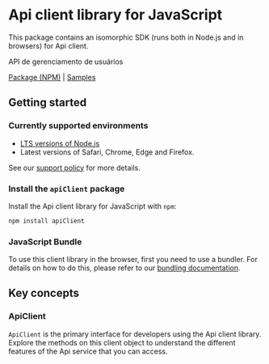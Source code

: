 # Api client library for JavaScript

This package contains an isomorphic SDK (runs both in Node.js and in browsers) for Api client.

API de gerenciamento de usuários

[Package (NPM)](https://www.npmjs.com/package/apiClient) |
[Samples](https://github.com/Azure-Samples/azure-samples-js-management)

## Getting started

### Currently supported environments

- [LTS versions of Node.js](https://github.com/nodejs/release#release-schedule)
- Latest versions of Safari, Chrome, Edge and Firefox.

See our [support policy](https://github.com/Azure/azure-sdk-for-js/blob/main/SUPPORT.md) for more details.


### Install the `apiClient` package

Install the Api client library for JavaScript with `npm`:

```bash
npm install apiClient
```


### JavaScript Bundle
To use this client library in the browser, first you need to use a bundler. For details on how to do this, please refer to our [bundling documentation](https://aka.ms/AzureSDKBundling).

## Key concepts

### ApiClient

`ApiClient` is the primary interface for developers using the Api client library. Explore the methods on this client object to understand the different features of the Api service that you can access.

